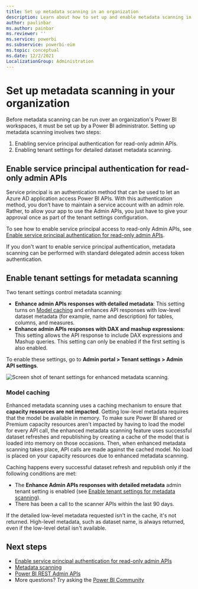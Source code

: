```yaml
---
title: Set up metadata scanning in an organization
description: Learn about how to set up and enable metadata scanning in your organization through the administrator settings.
author: paulinbar
ms.author: painbar
ms.reviewer: ''
ms.service: powerbi
ms.subservice: powerbi-eim
ms.topic: conceptual
ms.date: 12/2/2021
LocalizationGroup: Administration
---
```


# Set up metadata scanning in your organization

Before metadata scanning can be run over an organization's Power BI workspaces, it must be set up by a Power BI administrator. Setting up metadata scanning involves two steps:

1. Enabling service principal authentication for read-only admin APIs.
1. Enabling tenant settings for detailed dataset metadata scanning.

## Enable service principal authentication for read-only admin APIs

Service principal is an authentication method that can be used to let an Azure AD application access Power BI APIs. With this authentication method, you don’t have to maintain a service account with an admin role. Rather, to allow your app to use the Admin APIs, you just have to give your approval once as part of the tenant settings configuration.

To see how to enable service principal access to read-only Admin APIs, see [Enable service principal authentication for read-only admin APIs](../enterprise/read-only-apis-service-principal-authentication.md).

If you don't want to enable service principal authentication, metadata scanning can be performed with standard delegated admin access token authentication.

## Enable tenant settings for metadata scanning

Two tenant settings control metadata scanning:

* **Enhance admin APIs responses with detailed metadata**: This setting turns on [Model caching](#model-caching) and enhances API responses with low-level dataset metadata (for example, name and description) for tables, columns, and measures.
* **Enhance admin APIs responses with DAX and mashup expressions**: This setting allows the API response to include DAX expressions and Mashup queries. This setting can only be enabled if the first setting is also enabled.

To enable these settings, go to **Admin portal > Tenant settings > Admin API settings**.

![Screen shot of tenant settings for enhanced metadata scanning.](../enterprise/media/service-admin-metadata-scanning-setup/enhanced-metadata-scanning-enable.png)

### Model caching

Enhanced metadata scanning uses a caching mechanism to ensure that **capacity resources are not impacted**.
Getting low-level metadata requires that the model be available in memory. To make sure Power BI shared or Premium capacity resources aren't impacted by having to load the model for every API call, the enhanced metadata scanning feature uses successful dataset refreshes and republishing by creating a cache of the model that is loaded into memory on those occasions. Then, when enhanced metadata scanning takes place, API calls are made against the cached model. No load is placed on your capacity resources due to enhanced metadata scanning.

Caching happens every successful dataset refresh and republish only if the following conditions are met:

* The **Enhance Admin APIs responses with detailed metadata** admin tenant setting is enabled (see [Enable tenant settings for metadata scanning](#enable-tenant-settings-for-metadata-scanning)).
* There has been a call to the scanner APIs within the last 90 days.

If the detailed low-level metadata requested isn't in the cache, it's not returned. High-level metadata, such as dataset name, is always returned, even if the low-level detail isn't available.

## Next steps

* [Enable service principal authentication for read-only admin APIs](../enterprise/read-only-apis-service-principal-authentication.md)
* [Metadata scanning](../enterprise/service-admin-metadata-scanning.md)
* [Power BI REST Admin APIs](/rest/api/power-bi/admin)
* More questions? Try asking the [Power BI Community](https://community.powerbi.com)
